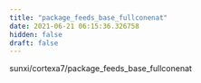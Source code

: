 ```yaml
---
title: "package_feeds_base_fullconenat"
date: 2021-06-21 06:15:36.326758
hidden: false
draft: false
---
```


sunxi/cortexa7/package_feeds_base_fullconenat

